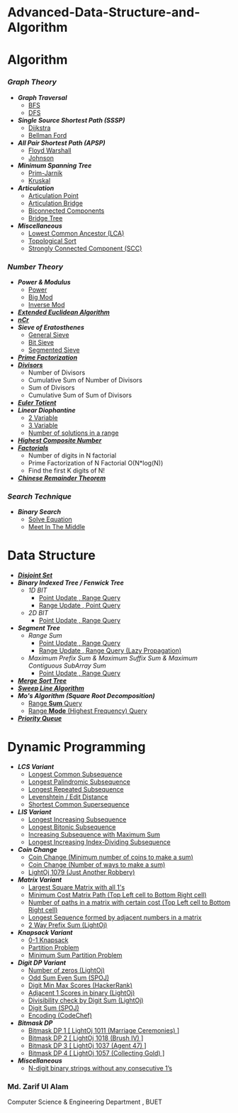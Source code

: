# Advanced-Data-Structure-and-Algorithm

# Algorithm

<h3> <b><i>Graph Theory</i></b> </h3>

* ***Graph Traversal***
  * [BFS](https://github.com/zarif98sjs/Advanced-Data-Structure-and-Algorithm/blob/master/Algorithm/01%20BFS.cpp)
  * [DFS](https://github.com/zarif98sjs/Advanced-Data-Structure-and-Algorithm/blob/master/Algorithm/02%20DFS.cpp)
* ***Single Source Shortest Path (SSSP)***
  * [Dijkstra](https://github.com/zarif98sjs/Advanced-Data-Structure-and-Algorithm/blob/master/Algorithm/03%20Dijkstra%20%5BSingle%20Source%20Shortest%20Path%5D.cpp)
  * [Bellman Ford](https://github.com/zarif98sjs/Advanced-Data-Structure-and-Algorithm/blob/master/Algorithm/04%20Bellman%20Ford%20%5BSingle%20Source%20Shortest%20Path%5D.cpp)
* ***All Pair Shortest Path (APSP)***
  * [Floyd Warshall](https://github.com/zarif98sjs/Advanced-Data-Structure-and-Algorithm/blob/master/Algorithm/05%20Floyd%20Warshall%20%5BAll%20Pair%20Shortest%20Path%5D.cpp)
  * [Johnson](https://github.com/zarif98sjs/Advanced-Data-Structure-and-Algorithm/blob/master/Algorithm/06%20Johnson%20%5BAll%20Pair%20Shortest%20Path%5D.cpp)
* ***Minimum Spanning Tree***
  * [Prim-Jarnik](https://github.com/zarif98sjs/Advanced-Data-Structure-and-Algorithm/blob/master/Algorithm/07%20Prim's%20MST.cpp)
  * [Kruskal](https://github.com/zarif98sjs/Advanced-Data-Structure-and-Algorithm/blob/master/Algorithm/08%20Kruskal's%20MST.cpp)
* ***Articulation***
  * [Articulation Point](https://github.com/zarif98sjs/Advanced-Data-Structure-and-Algorithm/blob/master/Algorithm/10%20Articulation%20Point.cpp)
  * [Articulation Bridge](https://github.com/zarif98sjs/Advanced-Data-Structure-and-Algorithm/blob/master/Algorithm/11%20Articulation%20Bridge.cpp)
  * [Biconnected Components](https://github.com/zarif98sjs/Advanced-Data-Structure-and-Algorithm/blob/master/Algorithm/14%20Biconnected%20Components.cpp)
  * [Bridge Tree](https://github.com/zarif98sjs/Advanced-Data-Structure-and-Algorithm/blob/master/Algorithm/15%20Bridge%20Tree.cpp)
* ***Miscellaneous***
  * [Lowest Common Ancestor (LCA)](https://github.com/zarif98sjs/Advanced-Data-Structure-and-Algorithm/blob/master/Algorithm/09%20Lowest%20Common%20Ancestor.cpp)
  * [Topological Sort](https://github.com/zarif98sjs/Advanced-Data-Structure-and-Algorithm/blob/master/Algorithm/12%20Topological%20Sort.cpp)
  * [Strongly Connected Component (SCC)](https://github.com/zarif98sjs/Advanced-Data-Structure-and-Algorithm/blob/master/Algorithm/13%20Strongly%20Connected%20Component.cpp)
  
<h3> <b><i>Number Theory</i></b> </h3>

* ***Power & Modulus***
  * [Power](https://github.com/zarif98sjs/Advanced-Data-Structure-and-Algorithm/blob/master/Algorithm/18%20Power.cpp)
  * [Big Mod](https://github.com/zarif98sjs/Advanced-Data-Structure-and-Algorithm/blob/master/Algorithm/19%20BigMod.cpp)
  * [Inverse Mod](https://github.com/zarif98sjs/Advanced-Data-Structure-and-Algorithm/blob/master/Algorithm/20%20InvMod.cpp)
* [***Extended Euclidean Algorithm***](https://github.com/zarif98sjs/Advanced-Data-Structure-and-Algorithm/blob/master/Algorithm/28%20Extended%20Euclid.cpp)
* [***nCr***](https://github.com/zarif98sjs/Advanced-Data-Structure-and-Algorithm/blob/master/Algorithm/21%20nCr.cpp)
* ***Sieve of Eratosthenes***
  * [General Sieve](https://github.com/zarif98sjs/Advanced-Data-Structure-and-Algorithm/blob/master/Algorithm/22%20Sieve%20of%20Eratosthenes.cpp)
  * [Bit Sieve](https://github.com/zarif98sjs/Advanced-Data-Structure-and-Algorithm/blob/master/Algorithm/23%20Bit%20Sieve.cpp)
  * [Segmented Sieve](https://github.com/zarif98sjs/Advanced-Data-Structure-and-Algorithm/blob/master/Algorithm/24%20Segmented%20Sieve.cpp)
* [***Prime Factorization***](https://github.com/zarif98sjs/Advanced-Data-Structure-and-Algorithm/blob/master/Algorithm/25%20Prime%20Factorization.cpp)
* [***Divisors***](https://github.com/zarif98sjs/Advanced-Data-Structure-and-Algorithm/blob/master/Algorithm/26%20Divisors.cpp)
  * Number of Divisors
  * Cumulative Sum of Number of Divisors
  * Sum of Divisors
  * Cumulative Sum of Sum of Divisors
* [***Euler Totient***](https://github.com/zarif98sjs/Advanced-Data-Structure-and-Algorithm/blob/master/Algorithm/27%20Euler%20Totient.cpp)
* ***Linear Diophantine***
  * [2 Variable](https://github.com/zarif98sjs/Advanced-Data-Structure-and-Algorithm/blob/master/Algorithm/29%20Linear_Diophantine.cpp)
  * [3 Variable](https://github.com/zarif98sjs/Advanced-Data-Structure-and-Algorithm/blob/master/Algorithm/31%20Linear%20Diophantine%20(3%20variable).cpp)
  * [Number of solutions in a range](https://github.com/zarif98sjs/Advanced-Data-Structure-and-Algorithm/blob/master/Algorithm/30%20Linear%20Diophantine%20(Number%20of%20solution%20in%20a%20range).cpp)
* [***Highest Composite Number***](https://github.com/zarif98sjs/Advanced-Data-Structure-and-Algorithm/blob/master/Algorithm/32%20Highest%20Composite%20Number.cpp)
* [***Factorials***](https://github.com/zarif98sjs/Advanced-Data-Structure-and-Algorithm/blob/master/Algorithm/33%20Factorials.cpp)
  * Number of digits in N factorial
  * Prime Factorization of N Factorial O(N*log(N))
  * Find the first K digits of N!
* [***Chinese Remainder Theorem***](https://github.com/zarif98sjs/Advanced-Data-Structure-and-Algorithm/blob/master/Algorithm/34%20Chinese%20Remainder%20Theorem.cpp)
 
  
<h3> <b><i>Search Technique</i></b> </h3>

 * ***Binary Search*** 
   * [Solve Equation](https://github.com/zarif98sjs/Advanced-Data-Structure-and-Algorithm/blob/master/Algorithm/16%20Binary%20Search%20(Eqn%20Solve).cpp)
   * [Meet In The Middle](https://github.com/zarif98sjs/Advanced-Data-Structure-and-Algorithm/blob/master/Algorithm/17%20Binary%20Search%20(Meet%20In%20The%20Middle).cpp)
    

# Data Structure

* [***Disjoint Set***](https://github.com/zarif98sjs/Advanced-Data-Structure-and-Algorithm/blob/master/Data%20Structure/12%20Disjoint%20Set.cpp)
* ***Binary Indexed Tree / Fenwick Tree***
  * *1D BIT*
    * [Point Update , Range Query](https://github.com/zarif98sjs/Advanced-Data-Structure-and-Algorithm/blob/master/Data%20Structure/01%20BIT%20(POINT%20update%20%2C%20RANGE%20query).cpp)
    * [Range Update , Point Query](https://github.com/zarif98sjs/Advanced-Data-Structure-and-Algorithm/blob/master/Data%20Structure/02%20BIT%20(RANGE%20update%20%2C%20POINT%20query).cpp)
  * *2D BIT*
    * [Point Update , Range Query](https://github.com/zarif98sjs/Advanced-Data-Structure-and-Algorithm/blob/master/Data%20Structure/10%202D%20BIT%20(POINT%20update%2C%20RANGE%20query).cpp)
* ***Segment Tree***
  * *Range Sum*
    * [Point Update , Range Query](https://github.com/zarif98sjs/Advanced-Data-Structure-and-Algorithm/blob/master/Data%20Structure/03%20Segment%20Tree%20(POINT%20update%20%2C%20RANGE%20query).cpp)
    * [Range Update , Range Query (Lazy Propagation)](https://github.com/zarif98sjs/Advanced-Data-Structure-and-Algorithm/blob/master/Data%20Structure/04%20Segment%20Tree%20Lazy%20Propagation%20(RANGE%20update%20%2C%20RANGE%20query).cpp)
  * *Maximum Prefix Sum & Maximum Suffix Sum & Maximum Contiguous SubArray Sum*
    * [Point Update , Range Query](https://github.com/zarif98sjs/Advanced-Data-Structure-and-Algorithm/blob/master/Algorithm/35%20Max%20Prefix_Suffix_SubArray%20Sum.cpp)
* [***Merge Sort Tree***](https://github.com/zarif98sjs/Advanced-Data-Structure-and-Algorithm/blob/master/Data%20Structure/05%20Merge%20Sort%20Tree.cpp)
* [***Sweep Line Algorithm***](https://github.com/zarif98sjs/Advanced-Data-Structure-and-Algorithm/blob/master/Data%20Structure/06%20Sweep%20Line%20Algorithm.cpp)
* ***Mo's Algorithm (Square Root Decomposition)***
  * [Range **Sum** Query](https://github.com/zarif98sjs/Advanced-Data-Structure-and-Algorithm/blob/master/Data%20Structure/07%20Mo's%20Algo%20(RANGE%20sum%20query).cpp)
  * [Range **Mode** (Highest Frequency) Query](https://github.com/zarif98sjs/Advanced-Data-Structure-and-Algorithm/blob/master/Data%20Structure/09%20Mo's%20Algo%20(RANGE%20mode%20query%20Optimized).cpp)
* [***Priority Queue***](https://github.com/zarif98sjs/Advanced-Data-Structure-and-Algorithm/blob/master/Data%20Structure/11%20Priority%20Queue%20Implementation.cpp)

  
# Dynamic Programming

* ***LCS Variant***
  * [Longest Common Subsequence](https://github.com/zarif98sjs/Advanced-Data-Structure-and-Algorithm/blob/master/Dynamic%20Programming/01%20LCS.cpp)
  * [Longest Palindromic Subsequence](https://github.com/zarif98sjs/Advanced-Data-Structure-and-Algorithm/blob/master/Dynamic%20Programming/02%20LPS.cpp)
  * [Longest Repeated Subsequence](https://github.com/zarif98sjs/Advanced-Data-Structure-and-Algorithm/blob/master/Dynamic%20Programming/03%20LRS.cpp)
  * [Levenshtein / Edit Distance](https://github.com/zarif98sjs/Advanced-Data-Structure-and-Algorithm/blob/master/Dynamic%20Programming/04%20Levenshtein%20or%20Edit%20Distance.cpp)
  * [Shortest Common Supersequence](https://github.com/zarif98sjs/Advanced-Data-Structure-and-Algorithm/blob/master/Dynamic%20Programming/08%20Shortest%20Common%20Supersequence.cpp)
* ***LIS Variant***
  * [Longest Increasing Subsequence](https://github.com/zarif98sjs/Advanced-Data-Structure-and-Algorithm/blob/master/Dynamic%20Programming/05%20LIS.cpp)
  * [Longest Bitonic Subsequence](https://github.com/zarif98sjs/Advanced-Data-Structure-and-Algorithm/blob/master/Dynamic%20Programming/09%20Longest%20Bitonic%20Subsequence.cpp)
  * [Increasing Subsequence with Maximum Sum](https://github.com/zarif98sjs/Advanced-Data-Structure-and-Algorithm/blob/master/Dynamic%20Programming/10%20Increasing%20Subsequence%20with%20Maximum%20Sum.cpp)
  * [Longest Increasing Index-Dividing Subsequence](https://github.com/zarif98sjs/Advanced-Data-Structure-and-Algorithm/blob/master/Dynamic%20Programming/32%20Longest%20increasing%20index%20dividing%20subsequence.cpp)
* ***Coin Change*** 
  * [Coin Change (Minimum number of coins to make a sum)](https://github.com/zarif98sjs/Advanced-Data-Structure-and-Algorithm/blob/master/Dynamic%20Programming/06%20Coin%20Change(Min%20Coin).cpp)
  * [Coin Change (Number of ways to make a sum)](https://github.com/zarif98sjs/Advanced-Data-Structure-and-Algorithm/blob/master/Dynamic%20Programming/07%20Coin%20Change(Num.%20of%20Ways).cpp)
  * [LightOj 1079 (Just Another Robbery)](https://github.com/zarif98sjs/Advanced-Data-Structure-and-Algorithm/blob/master/Dynamic%20Programming/31%20Coin%20Change%20Varient%20%5BLightOj%201079%20Just%20Another%20Robbery%5D.cpp)
* ***Matrix Variant***
  * [Largest Square Matrix with all 1's](https://github.com/zarif98sjs/Advanced-Data-Structure-and-Algorithm/blob/master/Dynamic%20Programming/11%20Largest%20Square%20Matrix%20with%20all%201.cpp)
  * [Minimum Cost Matrix Path (Top Left cell to Bottom Right cell)](https://github.com/zarif98sjs/Advanced-Data-Structure-and-Algorithm/blob/master/Dynamic%20Programming/12%20Minimum%20Cost%20Matrix%20Path.cpp)
  * [Number of paths in a matrix with certain cost (Top Left cell to Bottom Right cell)](https://github.com/zarif98sjs/Advanced-Data-Structure-and-Algorithm/blob/master/Dynamic%20Programming/14%20Number%20of%20Paths%20with%20certain%20cost.cpp)
  * [Longest Sequence formed by adjacent numbers in a matrix](https://github.com/zarif98sjs/Advanced-Data-Structure-and-Algorithm/blob/master/Dynamic%20Programming/13%20Longest%20Sequence%20by%20Adjacent%20Numbers.cpp)
  * [2 Way Prefix Sum (LightOj)](https://github.com/zarif98sjs/Advanced-Data-Structure-and-Algorithm/blob/master/Dynamic%20Programming/26%202%20Way%20Prefix%20Sum.cpp)
* ***Knapsack Variant***
  * [0-1 Knapsack](https://github.com/zarif98sjs/Advanced-Data-Structure-and-Algorithm/blob/master/Dynamic%20Programming/15%200-1%20Knapsack.cpp)
  * [Partition Problem](https://github.com/zarif98sjs/Advanced-Data-Structure-and-Algorithm/blob/master/Dynamic%20Programming/16%20Partition%20Problem.cpp)
  * [Minimum Sum Partition Problem](https://github.com/zarif98sjs/Advanced-Data-Structure-and-Algorithm/blob/master/Dynamic%20Programming/17%20Minimum%20Sum%20Partition%20Problem.cpp)
* ***Digit DP Variant***
  * [Number of zeros (LightOj)](https://github.com/zarif98sjs/Advanced-Data-Structure-and-Algorithm/blob/master/Dynamic%20Programming/19%20Number%20of%20zeros.cpp)
  * [Odd Sum Even Sum (SPOJ)](https://github.com/zarif98sjs/Advanced-Data-Structure-and-Algorithm/blob/master/Dynamic%20Programming/20%20Odd%20Sum%20Even%20Sum.cpp)
  * [Digit Min Max Scores (HackerRank)](https://github.com/zarif98sjs/Advanced-Data-Structure-and-Algorithm/blob/master/Dynamic%20Programming/21%20Digit%20Min%20Max%20Scores.cpp)
  * [Adjacent 1 Scores in binary (LightOj)](https://github.com/zarif98sjs/Advanced-Data-Structure-and-Algorithm/blob/master/Dynamic%20Programming/22%20Adjacent%201%20Scores%20in%20binary.cpp)
  * [Divisibility check by Digit Sum (LightOj)](https://github.com/zarif98sjs/Advanced-Data-Structure-and-Algorithm/blob/master/Dynamic%20Programming/23%20Divisibility%20check%20by%20Digit%20Sum.cpp)
  * [Digit Sum (SPOJ)](https://github.com/zarif98sjs/Advanced-Data-Structure-and-Algorithm/blob/master/Dynamic%20Programming/24%20Digit%20Sum.cpp)
  * [Encoding (CodeChef)](https://github.com/zarif98sjs/Advanced-Data-Structure-and-Algorithm/blob/master/Dynamic%20Programming/25%20CHEF_LONG%20ENCODING.cpp)
* ***Bitmask DP***
  * [Bitmask DP 1 [ LightOj 1011 (Marriage Ceremonies) ]](https://github.com/zarif98sjs/Advanced-Data-Structure-and-Algorithm/blob/master/Dynamic%20Programming/27%20Bitmask%20DP%201%20%5BLightOj%201011%20Marriage%20Ceremonies%5D.cpp)
  * [Bitmask DP 2 [ LightOj 1018 (Brush IV) ]](https://github.com/zarif98sjs/Advanced-Data-Structure-and-Algorithm/blob/master/Dynamic%20Programming/28%20Bitmask%20DP%202%20%5BLightOj%201018%20Brush%20IV%5D.cpp)
  * [Bitmask DP 3 [ LightOj 1037 (Agent 47) ]](https://github.com/zarif98sjs/Advanced-Data-Structure-and-Algorithm/blob/master/Dynamic%20Programming/29%20Bitmask%20DP%203%20%5BLightOj%201037%20Agent%2047%5D.cpp)
  * [Bitmask DP 4 [ LightOj 1057 (Collecting Gold) ]](https://github.com/zarif98sjs/Advanced-Data-Structure-and-Algorithm/blob/master/Dynamic%20Programming/30%20Bitmask%20DP%204%20%5BLightOj%201057%20Collecting%20Gold%5D.cpp)
* ***Miscellaneous***
  * [N-digit binary strings without any consecutive 1’s](https://github.com/zarif98sjs/Advanced-Data-Structure-and-Algorithm/blob/master/Dynamic%20Programming/18%20Count%20N%20digit%20binary%20string%20without%20consecutive%201's.cpp)


### Md. Zarif Ul Alam
Computer Science & Engineering Department , BUET
